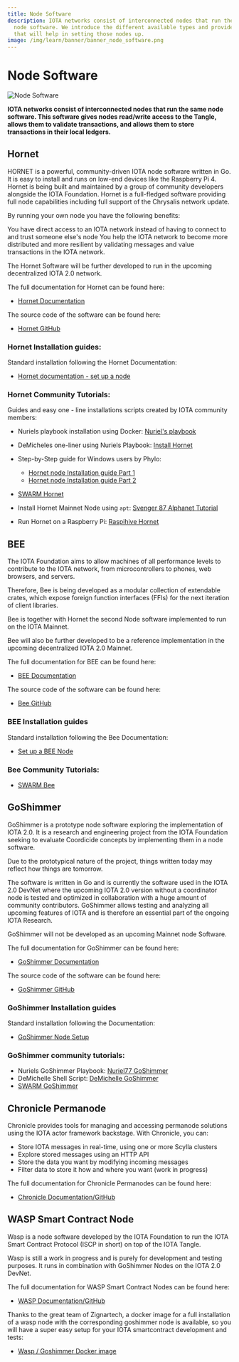 ```yaml
---
title: Node Software
description: IOTA networks consist of interconnected nodes that run the same
  node software. We introduce the different available types and provide guides
  that will help in setting those nodes up.
image: /img/learn/banner/banner_node_software.png
---
```


# Node Software

![Node Software](/img/learn/banner/banner_node_software.png)

**IOTA networks consist of interconnected nodes that run the same node software. This software gives nodes read/write access to the Tangle, allows them to validate transactions, and allows them to store transactions in their local ledgers.**

## Hornet

HORNET is a powerful, community-driven IOTA node software written in Go. It is easy to install and runs on low-end devices like the Raspberry Pi 4. Hornet is being built and maintained by a group of community developers alongside the IOTA Foundation. Hornet is a full-fledged software providing full node capabilities including full support of the Chrysalis network update.

By running your own node you have the following benefits:

You have direct access to an IOTA network instead of having to connect to and trust someone else's node You help the IOTA network to become more distributed and more resilient by validating messages and value transactions in the IOTA network.

The Hornet Software will be further developed to run in the upcoming decentralized IOTA 2.0 network.

The full documentation for Hornet can be found here:

- [Hornet Documentation](/hornet/welcome)

The source code of the software can be found here:

- [Hornet GitHub](https://github.com/gohornet/hornet)

### Hornet Installation guides:

Standard installation following the Hornet Documentation:

- [Hornet documentation - set up a node](/hornet/getting_started)

### Hornet Community Tutorials:

Guides and easy one - line installations scripts created by IOTA community members:

- Nuriels playbook installation using Docker: [Nuriel's playbook](https://github.com/nuriel77/hornet-playbook)

- DeMicheles one-liner using Nuriels Playbook: [Install Hornet](https://github.com/demichele/install-hornet-1.5)

- Step-by-Step guide for Windows users by Phylo:

  - [Hornet node Installation guide Part 1](https://phyloiota.medium.com/iota-hornet-node-installation-81747de28338)
  - [Hornet node Installation guide Part 2](https://phyloiota.medium.com/iota-hornet-node-installation-2-8f2639e04d1d)

- [SWARM Hornet](https://github.com/tanglebay/swarm)

- Install Hornet Mainnet Node using `apt`: [Svenger 87 Alphanet Tutorial](https://github.com/svenger87/hornet-alphanet-tutorial)

- Run Hornet on a Raspberry Pi: [Raspihive Hornet](https://docs.raspihive.org/docs/install#45-first-start-of-raspihive-and-installation-of-the-hornet-node)

## BEE

The IOTA Foundation aims to allow machines of all performance levels to contribute to the IOTA network, from microcontrollers to phones, web browsers, and servers.

Therefore, Bee is being developed as a modular collection of extendable crates, which expose foreign function interfaces (FFIs) for the next iteration of client libraries.

Bee is together with Hornet the second Node software implemented to run on the IOTA Mainnet.

Bee will also be further developed to be a reference implementation in the upcoming decentralized IOTA 2.0 Mainnet.

The full documentation for BEE can be found here:

- [BEE Documentation](/bee/getting_started)

The source code of the software can be found here:

- [Bee GitHub](https://github.com/iotaledger/bee)

### BEE Installation guides

Standard installation following the Bee Documentation:

- [Set up a BEE Node](/bee/setup_a_node)

### Bee Community Tutorials:

- [SWARM Bee](https://github.com/tanglebay/swarm)

## GoShimmer

GoShimmer is a prototype node software exploring the implementation of IOTA 2.0. It is a research and engineering project from the IOTA Foundation seeking to evaluate Coordicide concepts by implementing them in a node software.

Due to the prototypical nature of the project, things written today may reflect how things are tomorrow.

The software is written in Go and is currently the software used in the IOTA 2.0 DevNet where the upcoming IOTA 2.0 version without a coordinator node is tested and optimized in collaboration with a huge amount of community contributors. GoShimmer allows testing and analyzing all upcoming features of IOTA and is therefore an essential part of the ongoing IOTA Research.

GoShimmer will not be developed as an upcoming Mainnet node Software.

The full documentation for GoShimmer can be found here:

- [GoShimmer Documentation](/goshimmer/welcome)

The source code of the software can be found here:

- [GoShimmer GitHub](https://github.com/iotaledger/goshimmer)

### GoShimmer Installation guides

Standard installation following the Documentation:

- [GoShimmer Node Setup](/goshimmer/tutorials/setup)

### GoShimmer community tutorials:

- Nuriels GoShimmer Playbook: [Nuriel77 GoShimmer](https://github.com/nuriel77/goshimmer-playbook)
- DeMichelle Shell Script: [DeMichelle GoShimmer](https://github.com/demichele/install-goshimmer)
- [SWARM GoShimmer](https://github.com/tanglebay/swarm)

## Chronicle Permanode

Chronicle provides tools for managing and accessing permanode solutions using the IOTA actor framework backstage. With Chronicle, you can:

- Store IOTA messages in real-time, using one or more Scylla clusters
- Explore stored messages using an HTTP API
- Store the data you want by modifying incoming messages
- Filter data to store it how and where you want (work in progress)

The full documentation for Chronicle Permanodes can be found here:

- [Chronicle Documentation/GitHub](https://github.com/iotaledger/chronicle.rs)

## WASP Smart Contract Node

Wasp is a node software developed by the IOTA Foundation to run the IOTA Smart Contract Protocol (ISCP in short) on top of the IOTA Tangle.

Wasp is still a work in progress and is purely for development and testing purposes. It runs in combination with GoShimmer Nodes on the IOTA 2.0 DevNet.

The full documentation for WASP Smart Contract Nodes can be found here:

- [WASP Documentation/GitHub](https://github.com/iotaledger/wasp)

Thanks to the great team of Zignartech, a docker image for a full installation of a wasp node with the corresponding goshimmer node is available, so you will have a super easy setup for your IOTA smartcontract development and tests:

- [Wasp / Goshimmer Docker image](https://hub.docker.com/r/zignartech/wasp)
